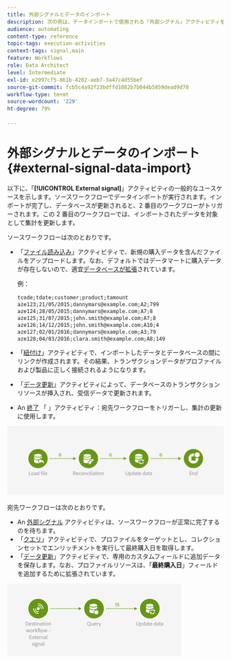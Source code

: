 ```yaml
---
title: 外部シグナルとデータのインポート
description: 次の例は、データインポートで使用される「外部シグナル」アクティビティを示しています。
audience: automating
content-type: reference
topic-tags: execution-activities
context-tags: signal,main
feature: Workflows
role: Data Architect
level: Intermediate
exl-id: e2997cf5-861b-4202-aeb7-3a47c4d55bef
source-git-commit: fcb5c4a92f23bdffd1082b7b044b5859dead9d70
workflow-type: tm+mt
source-wordcount: '229'
ht-degree: 79%

---
```


# 外部シグナルとデータのインポート {#external-signal-data-import}

以下に、「**[!UICONTROL External signal]**」アクティビティの一般的なユースケースを示します。ソースワークフローでデータインポートが実行されます。インポートが完了し、データベースが更新されると、2 番目のワークフローがトリガーされます。この 2 番目のワークフローでは、インポートされたデータを対象として集計を更新します。

ソースワークフローは次のとおりです。

* 「[ファイル読み込み](../../automating/using/load-file.md)」アクティビティで、新規の購入データを含んだファイルをアップロードします。なお、デフォルトではデータマートに購入データが存在しないので、適宜[データベースが拡張](../../developing/using/data-model-concepts.md)されています。

   例：

   ```
   tcode;tdate;customer;product;tamount
   aze123;21/05/2015;dannymars@example.com;A2;799
   aze124;28/05/2015;dannymars@example.com;A7;8
   aze125;31/07/2015;john.smith@example.com;A7;8
   aze126;14/12/2015;john.smith@example.com;A10;4
   aze127;02/01/2016;dannymars@example.com;A3;79
   aze128;04/03/2016;clara.smith@example.com;A8;149
   ```

* 「[紐付け](../../automating/using/reconciliation.md)」アクティビティで、インポートしたデータとデータベースの間にリンクが作成されます。その結果、トランザクションデータがプロファイルおよび製品に正しく接続されるようになります。
* 「[データ更新](../../automating/using/update-data.md)」アクティビティによって、データベースのトランザクションリソースが挿入され、受信データで更新されます。
* An [終了](../../automating/using/start-and-end.md) 「 」アクティビティ：宛先ワークフローをトリガーし、集計の更新に使用します。

![](assets/signal_example_source1.png)

宛先ワークフローは次のとおりです。

* An [外部シグナル](../../automating/using/external-signal.md) アクティビティは、ソースワークフローが正常に完了するのを待ちます。
* 「[クエリ](../../automating/using/query.md#enriching-data)」アクティビティで、プロファイルをターゲットとし、コレクションセットでエンリッチメントを実行して最終購入日を取得します。
* 「[データ更新](../../automating/using/update-data.md)」アクティビティで、専用のカスタムフィールドに追加データを保存します。なお、プロファイルリソースは、「**最終購入日**」フィールドを追加するために拡張されています。

![](assets/signal_example_source2.png)
